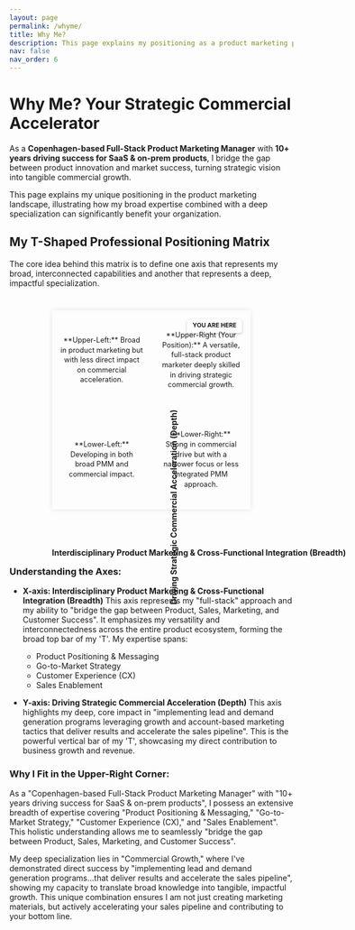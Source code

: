 ```yaml
---
layout: page
permalink: /whyme/
title: Why Me?
description: This page explains my positioning as a product marketing professional, highlighting how my broad capabilities and deep specialization can drive significant commercial results for your organization
nav: false
nav_order: 6
---
```


<style>
/* Positioning Matrix Styles */
.matrix-container {
    position: relative;
    width: 70%; /* Reduced size */
    max-width: 550px; /* Reduced max-width for smaller overall size */
    padding-bottom: 70%; /* Reduced size, maintains square aspect ratio */
    margin: 40px auto 100px auto; /* Increased margin-bottom to ensure X-axis label has ample space */
    border: 1px solid var(--global-divider-color); /* Use theme divider for border */
    box-shadow: 0 0 10px rgba(0,0,0,0.1);
    background-color: var(--global-card-bg-color); /* Use card background for matrix container */
    overflow: visible; /* Crucial: Allow content (axis labels) to overflow */
}

.matrix-grid {
    position: absolute;
    top: 0;
    left: 0;
    width: 100%;
    height: 100%;
    display: grid;
    grid-template-columns: 1fr 1fr;
    grid-template-rows: 1fr 1fr;
}

.quadrant {
    border: 1px solid var(--global-divider-color); /* Use theme divider for quadrant borders */
    padding: 15px;
    display: flex;
    justify-content: center;
    align-items: center;
    text-align: center;
    font-size: 0.9em;
    line-height: 1.4;
    color: var(--global-text-color); /* Use global text color */
    background-color: var(--global-bg-color); /* Use global background for quadrants */
    transition: background-color 0.3s ease;
    box-sizing: border-box; /* Include padding in element's total width and height */
    position: relative; /* Needed for absolute positioning of marker inside quadrant */
}

.quadrant.top-right {
    background-color: var(--global-tip-block-bg); /* Use a subtle highlight color from theme */
    border-color: var(--global-tip-block); /* A stronger highlight border */
}

/* Axis Labels */
.quadrant-label {
    position: absolute;
    font-weight: bold;
    color: var(--global-theme-color); /* Use theme color for labels */
    font-size: 1em;
}

.x-axis-label {
    bottom: -85px; /* CHANGE: Moved label further down to prevent clash */
    left: 50%;
    transform: translateX(-50%); /* Centering the label */
    width: 100%;
    text-align: center;
    white-space: nowrap; /* Prevent wrapping for better readability */
}

.y-axis-label {
    top: 50%;
    left: -130px; /* CHANGE: Moved label much further left to be completely outside matrix */
    transform: translateY(-50%) rotate(-90deg);
    transform-origin: right center; /* CHANGE: Rotate around the right edge of the text */
    white-space: nowrap;
}

/* Axis Arrows */
.x-axis-arrow, .y-axis-arrow {
    position: absolute;
    background-color: var(--global-theme-color); /* Use theme color for arrows */
}

.x-axis-arrow {
    bottom: 0; /* Aligns with the bottom of the container */
    left: 50%; /* Starts from the middle */
    width: 50%; /* Extends to the right */
    height: 2px;
    transform: translateX(-50%); /* Pulls back to truly center the starting point */
}
.x-axis-arrow::after {
    content: '';
    position: absolute;
    right: 0;
    top: -4px;
    width: 0;
    height: 0;
    border-top: 5px solid transparent;
    border-bottom: 5px solid transparent;
    border-left: 8px solid var(--global-theme-color); /* Arrowhead color */
}

.y-axis-arrow {
    top: 50%; /* Starts from the middle */
    left: 0; /* Aligns with the left of the container */
    height: 50%; /* Extends upwards */
    width: 2px;
    transform: translateY(-50%); /* Pulls back to truly center the starting point */
}
.y-axis-arrow::after {
    content: '';
    position: absolute;
    top: 0;
    left: -4px;
    width: 0;
    height: 0;
    border-left: 5px solid transparent; /* Arrowhead color */
    border-right: 5px solid transparent; /* Arrowhead color */
    border-bottom: 8px solid var(--global-theme-color);
}

/* Specific position marker */
.your-position-marker {
    position: absolute;
    top: 15px;   /* Position relative to quadrant's top */
    right: 15px; /* Position relative to quadrant's right */
    transform: none; /* Remove previous transform to avoid overlap */
    background-color: var(--global-highlight-color); /* Use your theme's highlight color */
    color: var(--global-hover-text-color); /* Use a high contrast text color for the marker */
    padding: 5px 10px;
    border-radius: 5px;
    font-weight: bold;
    font-size: 0.85em;
    white-space: nowrap;
    z-index: 10;
    box-shadow: 0 2px 5px rgba(0,0,0,0.2);
}

/* Responsive adjustments */
@media (max-width: 768px) {
    .matrix-container {
        width: 80%; /* Adjusted for smaller screens */
        padding-bottom: 80%; /* Maintain square on smaller screens */
    }
    .quadrant {
        font-size: 0.8em;
        padding: 10px;
    }
    .quadrant-label {
        font-size: 0.9em;
    }
    .x-axis-label {
        bottom: -70px; /* CHANGE: Adjusted for smaller screens */
    }
    .y-axis-label {
        left: -100px; /* CHANGE: Adjusted for smaller screens */
    }
    .your-position-marker {
        font-size: 0.75em;
        padding: 4px 8px;
        top: 10px;
        right: 10px;
    }
}

@media (max-width: 480px) {
    .matrix-container {
        width: 90%; /* Adjusted for very small screens */
        padding-bottom: 90%;
    }
    .quadrant {
        font-size: 0.7em;
        padding: 8px;
    }
    .quadrant-label {
        font-size: 0.8em;
    }
    .x-axis-label {
        bottom: -65px; /* CHANGE: Adjusted for even smaller screens */
    }
    .y-axis-label {
        left: -85px; /* CHANGE: Adjusted for even smaller screens */
    }
    .your-position-marker {
        font-size: 0.7em;
        padding: 3px 6px;
        top: 8px;
        right: 8px;
    }
}
</style>

# Why Me? Your Strategic Commercial Accelerator

As a **Copenhagen-based Full-Stack Product Marketing Manager** with **10+ years driving success for SaaS & on-prem products**, I bridge the gap between product innovation and market success, turning strategic vision into tangible commercial growth.

This page explains my unique positioning in the product marketing landscape, illustrating how my broad expertise combined with a deep specialization can significantly benefit your organization.

## My T-Shaped Professional Positioning Matrix

The core idea behind this matrix is to define one axis that represents my broad, interconnected capabilities and another that represents a deep, impactful specialization.

<div class="matrix-container">
    <div class="matrix-grid">
        <div class="quadrant top-left">
            **Upper-Left:** Broad in product marketing but with less direct impact on commercial acceleration.
        </div>
        <div class="quadrant top-right">
            **Upper-Right (Your Position):** A versatile, full-stack product marketer deeply skilled in driving strategic commercial growth.
            <div class="your-position-marker">YOU ARE HERE</div>
        </div>
        <div class="quadrant bottom-left">
            **Lower-Left:** Developing in both broad PMM and commercial impact.
        </div>
        <div class="quadrant bottom-right">
            **Lower-Right:** Strong in commercial drive but with a narrower focus or less integrated PMM approach.
        </div>
    </div>
    <div class="quadrant-label y-axis-label">
        Driving Strategic Commercial Acceleration (Depth)
    </div>
    <div class="quadrant-label x-axis-label">
        Interdisciplinary Product Marketing & Cross-Functional Integration (Breadth)
    </div>
    <div class="x-axis-arrow"></div>
    <div class="y-axis-arrow"></div>
</div>

### Understanding the Axes:

* **X-axis: Interdisciplinary Product Marketing & Cross-Functional Integration (Breadth)**
    This axis represents my "full-stack" approach and my ability to "bridge the gap between Product, Sales, Marketing, and Customer Success". It emphasizes my versatility and interconnectedness across the entire product ecosystem, forming the broad top bar of my 'T'. My expertise spans:
    * Product Positioning & Messaging
    * Go-to-Market Strategy
    * Customer Experience (CX)
    * Sales Enablement

* **Y-axis: Driving Strategic Commercial Acceleration (Depth)**
    This axis highlights my deep, core impact in "implementing lead and demand generation programs leveraging growth and account-based marketing tactics that deliver results and accelerate the sales pipeline". This is the powerful vertical bar of my 'T', showcasing my direct contribution to business growth and revenue.

### Why I Fit in the Upper-Right Corner:

As a "Copenhagen-based Full-Stack Product Marketing Manager" with "10+ years driving success for SaaS & on-prem products", I possess an extensive breadth of expertise covering "Product Positioning & Messaging," "Go-to-Market Strategy," "Customer Experience (CX)," and "Sales Enablement". This holistic understanding allows me to seamlessly "bridge the gap between Product, Sales, Marketing, and Customer Success".

My deep specialization lies in "Commercial Growth," where I've demonstrated direct success by "implementing lead and demand generation programs...that deliver results and accelerate the sales pipeline", showing my capacity to translate broad knowledge into tangible, impactful growth. This unique combination ensures I am not just creating marketing materials, but actively accelerating your sales pipeline and contributing to your bottom line.